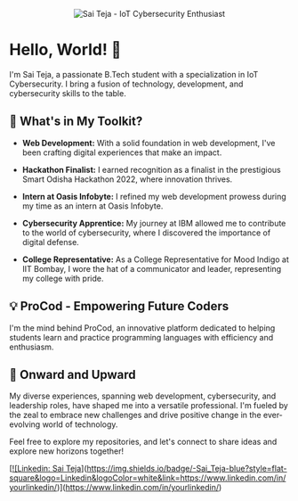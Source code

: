 <p align="center">
  <img src="[your-profile-image.jpg](https://www.linkedin.com/in/a-v-s-sai-teja-69596b189/overlay/background-image/)" alt="Sai Teja - IoT Cybersecurity Enthusiast">
</p>

# Hello, World! 👋

I'm Sai Teja, a passionate B.Tech student with a specialization in IoT Cybersecurity. I bring a fusion of technology, development, and cybersecurity skills to the table.

## 🌟 What's in My Toolkit?

- **Web Development:** With a solid foundation in web development, I've been crafting digital experiences that make an impact. 

- **Hackathon Finalist:** I earned recognition as a finalist in the prestigious Smart Odisha Hackathon 2022, where innovation thrives.

- **Intern at Oasis Infobyte:** I refined my web development prowess during my time as an intern at Oasis Infobyte.

- **Cybersecurity Apprentice:** My journey at IBM allowed me to contribute to the world of cybersecurity, where I discovered the importance of digital defense.

- **College Representative:** As a College Representative for Mood Indigo at IIT Bombay, I wore the hat of a communicator and leader, representing my college with pride.

## 💡 ProCod - Empowering Future Coders

I'm the mind behind ProCod, an innovative platform dedicated to helping students learn and practice programming languages with efficiency and enthusiasm.

## 🚀 Onward and Upward

My diverse experiences, spanning web development, cybersecurity, and leadership roles, have shaped me into a versatile professional. I'm fueled by the zeal to embrace new challenges and drive positive change in the ever-evolving world of technology.

Feel free to explore my repositories, and let's connect to share ideas and explore new horizons together!

[[![Linkedin: Sai Teja]](https://www.linkedin.com/in/a-v-s-sai-teja-69596b189/)(https://img.shields.io/badge/-Sai_Teja-blue?style=flat-square&logo=Linkedin&logoColor=white&link=https://www.linkedin.com/in/yourlinkedin/)](https://www.linkedin.com/in/yourlinkedin/)
